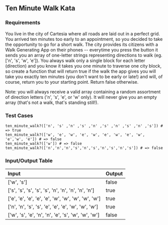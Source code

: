 ## Ten Minute Walk Kata

### Requirements 

You live in the city of Cartesia where all roads are laid out in a perfect grid. You arrived ten minutes too early to an appointment, so you decided to take the opportunity to go for a short walk. The city provides its citizens with a Walk Generating App on their phones -- everytime you press the button it sends you an array of one-letter strings representing directions to walk (eg. ['n', 's', 'w', 'e']). You always walk only a single block for each letter (direction) and you know it takes you one minute to traverse one city block, so create a function that will return true if the walk the app gives you will take you exactly ten minutes (you don't want to be early or late!) and will, of course, return you to your starting point. Return false otherwise.

Note: you will always receive a valid array containing a random assortment of direction letters ('n', 's', 'e', or 'w' only). It will never give you an empty array (that's not a walk, that's standing still!).

### Test Cases

```
ten_minute_walk?(['n', 's' ,'n' ,'s' ,'n' ,'s' ,'n' ,'s' ,'n' ,'s']) # => true
ten_minute_walk?(['w', 'e', 'w', 'e', 'w', 'e', 'w', 'e', 'w', 'e','w', 'e']) # => false
ten_minute_walk?(['w']) # => false
ten_minute_walk?(['n','n','n','s','n','s','n','s','n','s']) # => false
```

### Input/Output Table

| Input                                              | Output |
| :------------------------------------------------- | :----- |
| ['w', 's']                                         | false  |
| ['s', 's', 's', 's', 's', 'n', 'n', 'n', 'n', 'n'] | true   |
| ['e', 'e', 'e', 'e', 'e', 'w', 'w', 'w', 'w', 'w'] | true   |
| ['n', 'n', 's', 's', 'e', 'e', 'e', 'w', 'w', 'w'] | true   |
| ['w', 's', 'e', 'n', 'n', 'e', 's', 'w', 'w', 'w'] | false  |
